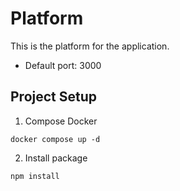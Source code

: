 # Platform

This is the platform for the application.
- Default port: 3000

## Project Setup

1. Compose Docker
````
docker compose up -d
````

2. Install package
````
npm install
````